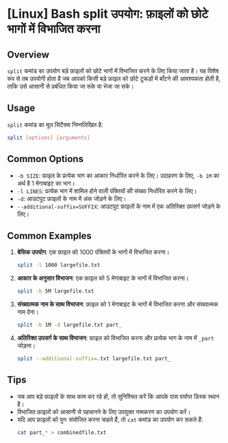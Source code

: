 # [Linux] Bash split उपयोग: फ़ाइलों को छोटे भागों में विभाजित करना

## Overview
`split` कमांड का उपयोग बड़े फ़ाइलों को छोटे भागों में विभाजित करने के लिए किया जाता है। यह विशेष रूप से तब उपयोगी होता है जब आपको किसी बड़े फ़ाइल को छोटे टुकड़ों में बाँटने की आवश्यकता होती है, ताकि उसे आसानी से प्रबंधित किया जा सके या भेजा जा सके।

## Usage
`split` कमांड का मूल सिंटैक्स निम्नलिखित है:

```bash
split [options] [arguments]
```

## Common Options
- `-b SIZE`: फ़ाइल के प्रत्येक भाग का आकार निर्धारित करने के लिए। उदाहरण के लिए, `-b 1M` का अर्थ है 1 मेगाबाइट का भाग।
- `-l LINES`: प्रत्येक भाग में शामिल होने वाली पंक्तियों की संख्या निर्धारित करने के लिए।
- `-d`: आउटपुट फ़ाइलों के नाम में अंक जोड़ने के लिए।
- `--additional-suffix=SUFFIX`: आउटपुट फ़ाइलों के नाम में एक अतिरिक्त उपसर्ग जोड़ने के लिए।

## Common Examples
1. **बेसिक उपयोग**: एक फ़ाइल को 1000 पंक्तियों के भागों में विभाजित करना।
   ```bash
   split -l 1000 largefile.txt
   ```

2. **आकार के अनुसार विभाजन**: एक फ़ाइल को 5 मेगाबाइट के भागों में विभाजित करना।
   ```bash
   split -b 5M largefile.txt
   ```

3. **संख्यात्मक नाम के साथ विभाजन**: फ़ाइल को 1 मेगाबाइट के भागों में विभाजित करना और संख्यात्मक नाम देना।
   ```bash
   split -b 1M -d largefile.txt part_
   ```

4. **अतिरिक्त उपसर्ग के साथ विभाजन**: फ़ाइल को विभाजित करना और प्रत्येक भाग के नाम में `_part` जोड़ना।
   ```bash
   split --additional-suffix=.txt largefile.txt part_
   ```

## Tips
- जब आप बड़े फ़ाइलों के साथ काम कर रहे हों, तो सुनिश्चित करें कि आपके पास पर्याप्त डिस्क स्थान है।
- विभाजित फ़ाइलों को आसानी से पहचानने के लिए उपयुक्त नामकरण का उपयोग करें।
- यदि आप फ़ाइलों को पुनः संयोजित करना चाहते हैं, तो `cat` कमांड का उपयोग कर सकते हैं:
  ```bash
  cat part_* > combinedfile.txt
  ```